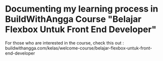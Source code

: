 <h1>Documenting my learning process in BuildWithAngga Course "Belajar Flexbox Untuk Front End Developer"</h1>

<p> For those who are interested in the course, check this out : buildwithangga.com/kelas/welcome-course/belajar-flexbox-untuk-front-end-developer </p>
